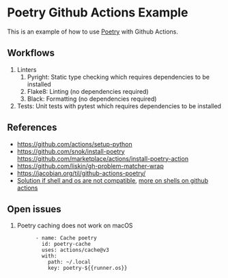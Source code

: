 # Poetry Github Actions Example

This is an example of how to use [Poetry](https://python-poetry.org/) with Github Actions.

## Workflows

1. Linters
    1. Pyright: Static type checking which requires dependencies to be installed
    2. Flake8: Linting (no dependencies required)
    3. Black: Formatting (no dependencies required)
2. Tests: Unit tests with pytest which requires dependencies to be installed

## References

- https://github.com/actions/setup-python
- https://github.com/snok/install-poetry https://github.com/marketplace/actions/install-poetry-action
- https://github.com/liskin/gh-problem-matcher-wrap
- https://jacobian.org/til/github-actions-poetry/
- [Solution if shell and os are not compatible](https://github.com/orgs/community/discussions/27143), [more on shells on github actions](https://dev.to/pwd9000/github-actions-all-the-shells-581h)

## Open issues

1. Poetry caching does not work on macOS
    ```
          - name: Cache poetry
            id: poetry-cache
            uses: actions/cache@v3
            with:
              path: ~/.local
              key: poetry-${{runner.os}}
    ```
